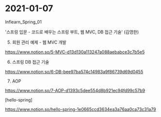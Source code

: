 # 2021-01-07

Inflearn_Spring_01

'스프링 입문 - 코드로 배우는 스프링 부트, 웹 MVC, DB 접근 기술' (김영한)



5. 회원 관리 예제 - 웹 MVC 개발

https://www.notion.so/5-MVC-d13d130a113247a088aebabce3c7b5e5



6. 스프링 DB 접근 기술

https://www.notion.so/6-DB-bee97ba574c14983a9f86739d69d0455



7. AOP

https://www.notion.so/7-AOP-d1393c5dee554d8b921ec94fd99c57b9



[hello-spring]

https://www.notion.so/hello-spring-1e0665ccd3634ea3a76aa0ca73c31a79

